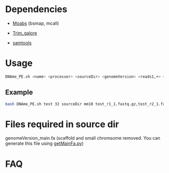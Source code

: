 # Dependencies

- [Moabs](https://github.com/sunnyisgalaxy/moabs) (bsmap, mcall)

- [Trim_galore](https://www.bioinformatics.babraham.ac.uk/projects/trim_galore/)
- [samtools](http://www.htslib.org/)

# Usage

```bash
DNAme_PE.sh <name> <processer> <sourceDir> <genomeVersion> <reads1,+> <reads2,+>
```

## Example

```bash
bash DNAme_PE.sh test 32 sourceDir mm10 test_r1_1.fastq.gz,test_r2_1.fastq.gz,test_r3_1.fastq.gz,test_r4_1.fastq.gz test_r1_2.fastq.gz,test_r2_2.fastq.gz,test_r3_2.fastq.gz,test_r4_2.fastq.gz
```

# Files required in source dir

genomeVersion_main.fa (scaffold and small chromsome removed. You can generate this file using [getMainFa.py](https://github.com/wwang-chcn/wwang_bioinfo_tools/blob/master/genome_source_build/getMainFa.py))

# FAQ

